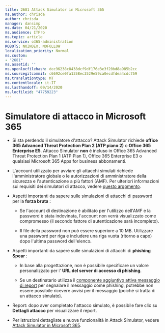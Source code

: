 ```yaml
---
title: 2681 Attack Simulator in Microsoft 365
ms.author: chrisda
author: chrisda
manager: dansimp
ms.date: 04/21/2020
ms.audience: ITPro
ms.topic: article
ms.service: o365-administration
ROBOTS: NOINDEX, NOFOLLOW
localization_priority: Normal
ms.custom:
- "2681"
ms.assetid: ''
ms.openlocfilehash: dec96238c8438dcf9df176e3e3f20bd8a985b2cc
ms.sourcegitcommit: c6692ce0fa1358ec3529e59ca0ecdfdea4cdc759
ms.translationtype: MT
ms.contentlocale: it-IT
ms.lasthandoff: 09/14/2020
ms.locfileid: "47759223"
---
```

# <a name="attack-simulator-in-microsoft-365"></a>Simulatore di attacco in Microsoft 365

- Si sta perdendo il simulatore d'attacco? Attack Simulator richiede **office 365 Advanced Threat Protection Plan 2 (ATP piano 2)** o **Office 365 Enterprise E5**. Attacco Simulator **non** è incluso in Office 365 Advanced Threat Protection Plan 1 (ATP Plan 1), Office 365 Enterprise E3 o qualsiasi Microsoft 365 Apps for business abbonamenti.

- L'account utilizzato per avviare gli attacchi simulati richiede l'amministratore globale o le autorizzazioni di amministratore della sicurezza e l'autenticazione a più fattori (AMF). Per ulteriori informazioni sui requisiti dei simulatori di attacco, vedere [questo argomento](https://docs.microsoft.com/microsoft-365/security/office-365-security/attack-simulator).

- Aspetti importanti da sapere sulle simulazioni di attacchi di password per la **forza bruta** :

  - Se l'account di destinazione è abilitato per l'utilizzo dell'AMF e la password è stata indovinata, l'account non verrà visualizzato come compromesso (il secondo fattore di autenticazione sarà incompleto).

  - Il file della password non può essere superiore a 10 MB. Utilizzare una password per riga e includere una riga vuota (ritorno a capo) dopo l'ultima password dell'elenco.

- Aspetti importanti da sapere sulle simulazioni di attacchi di **phishing Spear** :

  - In base alla progettazione, non è possibile specificare un valore personalizzato per l' **URL del server di accesso di phishing**.

  - Se un destinatario utilizza il [componente aggiuntivo attiva messaggio di report](https://docs.microsoft.com/microsoft-365/security/office-365-security/enable-the-report-message-add-in) per segnalare il messaggio come phishing, potrebbe non essere possibile ricevere avvisi per il messaggio (poiché si tratta di un attacco simulato).

- Report: dopo aver completato l'attacco simulato, è possibile fare clic su **Dettagli attacco** per visualizzare il report.

- Per istruzioni dettagliate e nuove funzionalità in Attack Simulator, vedere [Attack Simulator in Microsoft 365](https://docs.microsoft.com/microsoft-365/security/office-365-security/attack-simulator).
